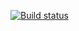 [![Build status](https://ci.appveyor.com/api/projects/status/qt5v1wr3ki6wscp2?svg=true)](https://ci.appveyor.com/project/Gala05/aqa-postmanecho)